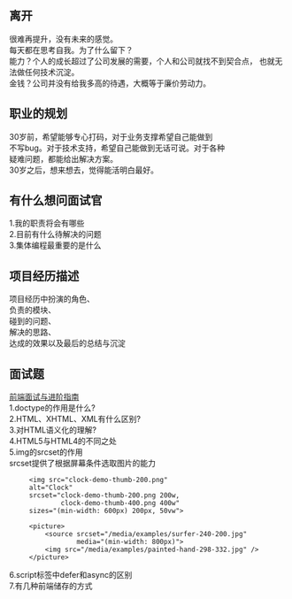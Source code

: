 ## 离开  
很难再提升，没有未来的感觉。  
每天都在思考自我。为了什么留下？  
能力？个人的成长超过了公司发展的需要，个人和公司就找不到契合点， 
也就无法做任何技术沉淀。   
金钱？公司并没有给我多高的待遇，大概等于廉价劳动力。    
## 职业的规划  
30岁前，希望能够专心打码，对于业务支撑希望自己能做到  
不写bug。对于技术支持，希望自己能做到无话可说。对于各种  
疑难问题，都能给出解决方案。  
30岁之后，想来想去，觉得能活明白最好。  

## 有什么想问面试官  
1.我的职责将会有哪些  
2.目前有什么待解决的问题  
3.集体编程最重要的是什么    
## 项目经历描述 
项目经历中扮演的角色、  
负责的模块、  
碰到的问题、  
解决的思路、  
达成的效果以及最后的总结与沉淀
## 面试题  
[前端面试与进阶指南](https://www.cxymsg.com)  
1.doctype的作用是什么?     
2.HTML、XHTML、XML有什么区别?  
3.对HTML语义化的理解?  
4.HTML5与HTML4的不同之处  
5.img的srcset的作用  
srcset提供了根据屏幕条件选取图片的能力  
````
     <img src="clock-demo-thumb-200.png"
     alt="Clock"
     srcset="clock-demo-thumb-200.png 200w,
             clock-demo-thumb-400.png 400w"
     sizes="(min-width: 600px) 200px, 50vw">
     
     <picture>
         <source srcset="/media/examples/surfer-240-200.jpg"
                 media="(min-width: 800px)">
         <img src="/media/examples/painted-hand-298-332.jpg" />
     </picture>
````
6.script标签中defer和async的区别  
7.有几种前端储存的方式  

